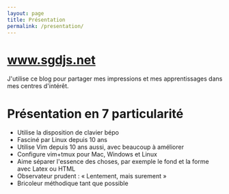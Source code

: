 ```yaml
---
layout: page
title: Présentation
permalink: /presentation/
---
```


# www.sgdjs.net

J'utilise ce blog pour partager mes impressions et mes apprentissages
dans mes centres d'intérêt. 

# Présentation en 7 particularité

* Utilise la disposition de clavier bépo
* Fasciné par Linux depuis 10 ans 
* Utilise Vim depuis 10 ans aussi, avec beaucoup à améliorer
* Configure vim+tmux pour Mac, Windows et Linux
* Aime séparer l'essence des choses, par exemple le fond et la forme
  avec Latex ou HTML 
* Observateur prudent : « Lentement, mais surement »
* Bricoleur méthodique tant que possible
